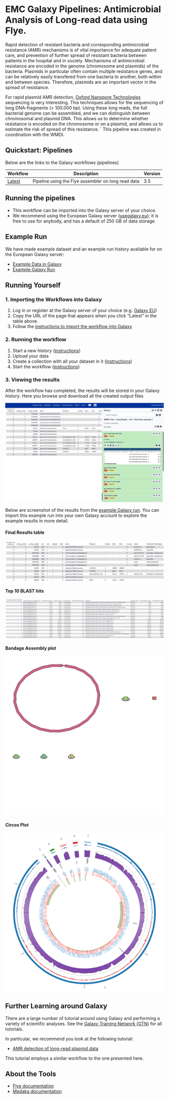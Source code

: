 # EMC Galaxy Pipelines: Antimicrobial Analysis of Long-read data using Flye.

Rapid detection of resistant bacteria and corresponding antimicrobial resistance (AMR) mechanisms is of vital importance for adequate patient care, and prevention of further spread of resistant bacteria between patients in the hospital and in society. Mechanisms of antimicrobial resistance are encoded in the genome (chromosome and plasmids) of the bacteria. Plasmids in particular often contain multiple resistance genes, and can be relatively easily transfered from one bacteria to another, both within and between species. Therefore, plasmids are an important vector in the spread of resistance.

For rapid plasmid AMR detection, [Oxford Nanopore Technologies](https://nanoporetech.com) sequencing is very interesting. This techniques allows for the sequencing of long DNA-fragments (> 100.000 bp). Using these long reads, the full bacterial genome can be assembled, and we can distinguish between chromosomal and plasmid DNA. This allows us to determine whether resistance is encoded on the chromosome or on a plasmid, and allows us to estimate the risk of spread of this resistance.
`
This pipeline was created in coordination with the WMDI.

## Quickstart: Pipelines

Below are the links to the Galaxy workflows (pipelines)


| Workflow                | Description                                      | Version |
|-------------------------|--------------------------------------------------|---------|
| [Latest](https://raw.githubusercontent.com/ErasmusMC-Bioinformatics/AMR-Galaxy-workflows/main/Flye_longreads_v3.5.ga)         | Pipeline using the Flye assembler on long read data  |  3.5    |


## Running the pipelines

- This workflow can be imported into the Galaxy server of your choice.
- We recommend using the European Galaxy server ([usegalaxy.eu](https://usegalaxy.eu)); it is free to use for anybody, and has a default of 250 GB of data storage.


## Example Run

We have made example dataset and an example run history available for on the European Galaxy server:
  - [Example Data in Galaxy](https://usegalaxy.eu/u/saskia/h/published-amr-pipeline-example-data-wmdi)
  - [Example Galaxy Run](https://usegalaxy.eu/u/saskia/h/published-amr-pipeline-example-run-v34)


## Running Yourself

### 1. Importing the Workflows into Galaxy


1. Log in or register at the Galaxy server of your choice (e.g. [Galaxy EU](https://usegalaxy.eu))
2. Copy the URL of the page that appears when you click “Latest” in the table above.
3. Follow the [instructions to import the workflow into Galaxy](https://training.galaxyproject.org/training-material/faqs/galaxy/workflows_import.html)


### 2. Running the workflow

1. Start a new history ([instructions](https://training.galaxyproject.org/training-material/faqs/galaxy/histories_create_new.html))
2. Upload your data
3. Create a collection with all your dataset in it ([instructions](https://training.galaxyproject.org/training-material/faqs/galaxy/collections_build_list.html))
4. Start the workflow ([instructions](https://training.galaxyproject.org/training-material/faqs/galaxy/workflows_run.html))


### 3. Viewing the results

After the workflow has completed, the results will be stored in your Galaxy *history*. Here you browse and download all the created output files

![](images/screenshot_history.png)

Below are screenshot of the results from the [example Galaxy run](https://usegalaxy.eu/u/saskia/h/emc-amr-workflow-flye-example-run). You can import this example run into your own Galaxy account to explore the example results in more detail.

#### Final Results table

![](images/results-table1.png)

#### Top 10 BLAST hits

![](images/blast.png)

#### Bandage Assembly plot

![](images/bandage.jpeg)

#### Circos Plot

![](images/circos.png)


## Further Learning around Galaxy

There are a large number of tutorial around using Galaxy and performing a variety of scientific analyses. See the [Galaxy Training Network (GTN)](https://training.galaxyproject.org) for all tutorials.

In particular, we recommend you look at the following tutorial:
 - [AMR detection of long-read plasmid data](https://training.galaxyproject.org/training-material/topics/metagenomics/tutorials/plasmid-metagenomics-nanopore/tutorial.html)

This tutorial employs a similar workflow to the one presented here.

## About the Tools

- [Flye documentation](https://github.com/fenderglass/Flye/blob/flye/docs/USAGE.md)
- [Medaka documentation](https://nanoporetech.github.io/medaka/)

